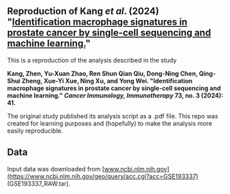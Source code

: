 ## Reproduction of Kang <em>et al</em>. (2024) "[Identification macrophage signatures in prostate cancer by single-cell sequencing and machine learning.](https://link.springer.com/article/10.1007/s00262-024-03633-5)"

This is a reproduction of the analysis described in the study

<b>Kang, Zhen, Yu-Xuan Zhao, Ren Shun Qian Qiu, Dong-Ning Chen, Qing-Shui Zheng, Xue-Yi Xue, Ning Xu, and Yong Wei. "Identification macrophage signatures in prostate cancer by single-cell sequencing and machine learning." <em>Cancer Immunology, Immunotherapy</em> 73, no. 3 (2024): 41. </b>

The original study published its analysis script as a .pdf file. This repo was created for learning purposes and (hopefully) to make the analysis more easily reproducible.

## Data
Input data was downloaded from [www.ncbi.nlm.nih.gov](https://www.ncbi.nlm.nih.gov/geo/query/acc.cgi?acc=GSE193337) (GSE193337_RAW.tar).